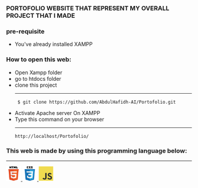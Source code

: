 ### PORTOFOLIO WEBSITE THAT REPRESENT MY OVERALL PROJECT THAT I MADE

### pre-requisite
<ul>
  <li>You've already installed XAMPP</li>
 </ul>

### How to open this web: 
<ul> 
  <li>Open Xampp folder</li>
  <li>go to htdocs folder</li>
  <li>clone this project <hr> <pre><code> $ git clone https://github.com/AbdulHafidh-AI/Portofolio.git </code></pre></hr></li>
  <li>Activate Apache server On XAMPP </li>
  <li>Type this command on your browser <hr> <pre><code>http://localhost/Portofolio/ </code></pre></li>
</ul>

<h3 align="left"><b>This web is made by using this programming language below: </b></h3>
<hr>
<p align="left"><a href="https://www.w3.org/html/" target="_blank"> <img src="https://raw.githubusercontent.com/devicons/devicon/master/icons/html5/html5-original-wordmark.svg" alt="html5" width="40" height="40"/> </a> <a href="https://www.w3schools.com/css/" target="_blank"> <img src="https://raw.githubusercontent.com/devicons/devicon/master/icons/css3/css3-original-wordmark.svg" alt="css3" width="40" height="40"/> </a> 
<a href="https://developer.mozilla.org/en-US/docs/Web/JavaScript" target="_blank"> <img src="https://raw.githubusercontent.com/devicons/devicon/master/icons/javascript/javascript-original.svg" alt="javascript" width="40" height="40"/>
